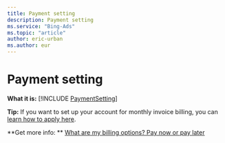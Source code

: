 ```yaml
---
title: Payment setting
description: Payment setting
ms.service: "Bing-Ads"
ms.topic: "article"
author: eric-urban
ms.author: eur
---
```


# Payment setting

**What it is:** [!INCLUDE [PaymentSetting](../includes/PaymentSetting.md)]

**Tip:** If you want to set up your account for monthly invoice billing, you can [learn how to apply here](../hlp_BA_PROC_MonthlyInvoiceApply.md).

**Get more info: **  [What are my billing options? Pay now or pay later](../hlp_BA_CONC_HowBillingWorks.md)


